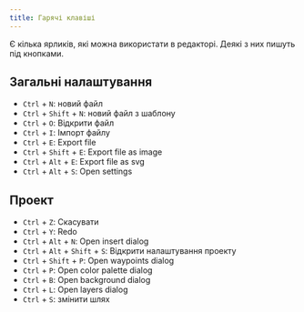 ```yaml
---
title: Гарячі клавіші
---
```


Є кілька ярликів, які можна використати в редакторі. Деякі з них пишуть під кнопками.

## Загальні налаштування

* `Ctrl` + `N`: новий файл
* `Ctrl` + `Shift` + `N`: новий файл з шаблону
* `Ctrl` + `O`: Відкрити файл
* `Ctrl` + `I`: Імпорт файлу
* `Ctrl` + `E`: Export file
* `Ctrl` + `Shift` + `E`: Export file as image
* `Ctrl` + `Alt` + `E`: Export file as svg
* `Ctrl` + `Alt` + `S`: Open settings

## Проект

* `Ctrl` + `Z`: Скасувати
* `Ctrl` + `Y`: Redo
* `Ctrl` + `Alt` + `N`: Open insert dialog
* `Ctrl` + `Alt` + `Shift` + `S`: Відкрити налаштування проекту
* `Ctrl` + `Shift` + `P`: Open waypoints dialog
* `Ctrl` + `P`: Open color palette dialog
* `Ctrl` + `B`: Open background dialog
* `Ctrl` + `L`: Open layers dialog
* `Ctrl` + `S`: змінити шлях
